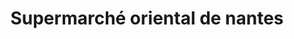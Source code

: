 ---
title: "Supermarché oriental de nantes"
url: /orvault/supermarche-oriental-de-nantes/
shop: supermarché
---